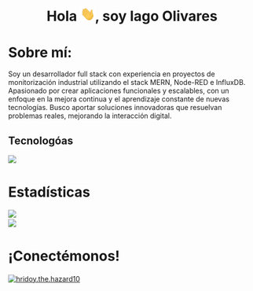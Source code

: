 <h1 align="center">Hola <img src="https://raw.githubusercontent.com/ABSphreak/ABSphreak/master/gifs/Hi.gif" width="30px">, soy Iago Olivares</h1>

# Sobre mí:    
      
Soy un desarrollador full stack con experiencia en proyectos de monitorización industrial utilizando el stack MERN, Node-RED e InfluxDB.
Apasionado por crear aplicaciones funcionales y escalables, con un enfoque en la mejora continua y el aprendizaje constante de
nuevas tecnologías. Busco aportar soluciones innovadoras que resuelvan problemas reales, mejorando la interacción digital.

## Tecnologóas
  
<img src="https://skillicons.dev/icons?i=html,css,tailwind,js,ts,git,github,react,redux,materialui,nodejs,express,mongodb,postgres,docker,npm,figma,md,postman,vscode,&perline=15" />
  
# Estadísticas

![](https://nirzak-streak-stats.vercel.app/?user=IagoOlivares&theme=dark&hide_border=false)<br/>
![](https://github-readme-stats.vercel.app/api/top-langs/?username=IagoOlivares&theme=dark&hide_border=false&include_all_commits=false&count_private=false&layout=compact)

# ¡Conectémonos!
<a href="https://www.linkedin.com/in/iago-olivares" target="blank"><img align="center" src="https://raw.githubusercontent.com/rahuldkjain/github-profile-readme-generator/master/src/images/icons/Social/linked-in-alt.svg" alt="hridoy.the.hazard10" height="30" width="40" /></a>
 
